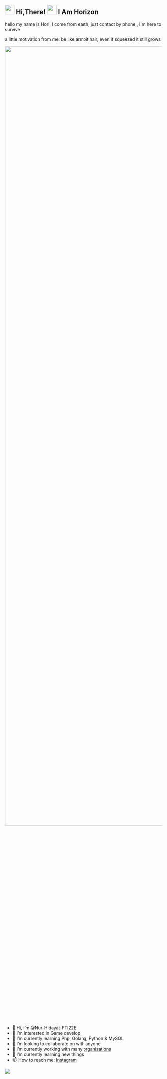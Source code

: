 <h2> <img src="https://user-images.githubusercontent.com/65858180/137293079-2440dbff-e887-4b1d-802c-49d49dcfd664.gif" width="30" /> Hi,There! <img src="https://user-images.githubusercontent.com/65858180/137293369-94c631b6-8a17-4256-927a-070da186734c.gif" width="30" /> I Am Horizon </h2>

hello my name is Hori, I come from earth, just contact by phone,, I'm here to survive

a little motivation from me:
be like armpit hair, even if squeezed it still grows

<img src="https://media.tenor.com/VRtIQ2z88F8AAAAC/anime-smile.gif" width="900" height="80%">


- 👋 Hi, I’m @Nur-Hidayat-FTI22E
- 👀 I’m interested in Game develop
- 🌱 I’m currently learning Php, Golang, Python & MySQL
- 💞️ I’m looking to collaborate on with anyone
- 🔭 I’m currently working with many [organizations](https://coconut.or.id/contact)
- 🌱 I’m currently learning new things
- 📫 How to reach me: [Instagram](https://www.instagram.com/dayt_._/)

<img src="https://www.google.com/url?sa=i&url=https%3A%2F%2Fdev.to%2Fgithub%2Fhow-to-create-a-github-profile-readme-jha&psig=AOvVaw0l6QstPubPi0imMbYYM9F5&ust=1691939522465000&source=images&cd=vfe&opi=89978449&ved=0CA4QjRxqFwoTCLC-05bW1oADFQAAAAAdAAAAABBu">
